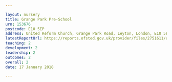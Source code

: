 ```yaml
---

layout: nursery
title: Grange Park Pre-School
urn: 153676
postcode: E10 5EP
address: United Reform Church, Grange Park Road, Leyton, London, E10 5EP
latestReportUrl: https://reports.ofsted.gov.uk/provider/files/2751611/urn/153676.pdf
teaching: 2
development: 2
leadership: 2
outcomes: 2
overall: 2
date: 17 January 2018

---
```

